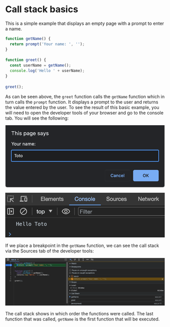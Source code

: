 # Call stack basics

This is a simple example that displays an empty page with a prompt to enter a name.

```javascript
function getName() {
  return prompt('Your name: ', '');
}

function greet() {
  const userName = getName();
  console.log('Hello ' + userName);
}

greet();
```

As can be seen above, the `greet` function calls the `getName` function which in turn calls the `prompt` function. It displays a prompt to the user and returns the value entered by the user. To see the result of this basic example, you will need to open the developer tools of your browser and go to the console tab. You will see the following:

![Console Prompt](screenshots/console_prompt.png)

![Console Log](screenshots/console_log.png)

If we place a breakpoint in the `getName` function, we can see the call stack via the Sources tab of the developer tools:

![Call Stack](screenshots/call_stack_basics.png)

The call stack shows in which order the functions were called. The last function that was called, `getName` is the first function that will be executed. 